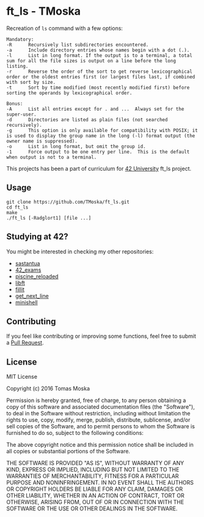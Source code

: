 ft_ls - TMoska
===

Recreation of `ls` command with a few options:

```
Mandatory:
-R		Recursively list subdirectories encountered.
-a		Include directory entries whose names begin with a dot (.).
-l		List in long format. If the output is to a terminal, a total sum for all the file sizes is output on a line before the long listing.
-r		Reverse the order of the sort to get reverse lexicographical order or the oldest entries first (or largest files last, if combined with sort by size.
-t		Sort by time modified (most recently modified first) before sorting the operands by lexicographical order.

Bonus:
-A 		List all entries except for . and ...  Always set for the super-user.
-d		Directories are listed as plain files (not searched recursively).
-g		This option is only available for compatibility with POSIX; it is used to display the group name in the long (-l) format output (the owner name is suppressed).
-o		List in long format, but omit the group id.
-1		Force output to be one entry per line.  This is the default when output is not to a terminal.
```

This projects has been a part of curriculum for [42 University](https://www.42.us.org) ft_ls project.

Usage
---

```
git clone https://github.com/TMoska/ft_ls.git
cd ft_ls
make
./ft_ls [-Radglort1] [file ...]
```

Studying at 42?
---

You might be interested in checking my other repositories:
- [sastantua](https://github.com/TMoska/sastantua)
- [42_exams](https://github.com/TMoska/42_exams)
- [piscine_reloaded](https://github.com/TMoska/piscine_reloaded)
- [libft](https://www.github.com/TMoska/libft)
- [fillit](https://github.com/TMoska/fillit)
- [get_next_line](https://github.com/TMoska/get_next_line)
- [minishell](https://github.com/TMoska/minishell)

Contributing
---

If you feel like contributing or improving some functions, feel free to submit a [Pull Request](https://github.com/TMoska/ft_ls/pulls).

License
---

MIT License

Copyright (c) 2016 Tomas Moska

Permission is hereby granted, free of charge, to any person obtaining a copy
of this software and associated documentation files (the "Software"), to deal
in the Software without restriction, including without limitation the rights
to use, copy, modify, merge, publish, distribute, sublicense, and/or sell
copies of the Software, and to permit persons to whom the Software is
furnished to do so, subject to the following conditions:

The above copyright notice and this permission notice shall be included in all
copies or substantial portions of the Software.

THE SOFTWARE IS PROVIDED "AS IS", WITHOUT WARRANTY OF ANY KIND, EXPRESS OR
IMPLIED, INCLUDING BUT NOT LIMITED TO THE WARRANTIES OF MERCHANTABILITY,
FITNESS FOR A PARTICULAR PURPOSE AND NONINFRINGEMENT. IN NO EVENT SHALL THE
AUTHORS OR COPYRIGHT HOLDERS BE LIABLE FOR ANY CLAIM, DAMAGES OR OTHER
LIABILITY, WHETHER IN AN ACTION OF CONTRACT, TORT OR OTHERWISE, ARISING FROM,
OUT OF OR IN CONNECTION WITH THE SOFTWARE OR THE USE OR OTHER DEALINGS IN THE
SOFTWARE.

